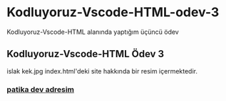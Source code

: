 # Kodluyoruz-Vscode-HTML-odev-3
Kodluyoruz-Vscode-HTML alanında yaptığım üçüncü ödev
## Kodluyoruz-Vscode-HTML Ödev 3
islak kek.jpg index.html'deki site hakkında bir resim içermektedir.
### [patika dev adresim](https://app.patika.dev/sehergurel)
